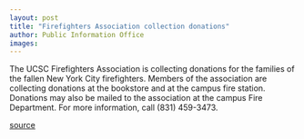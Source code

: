 ```yaml
---
layout: post
title: "Firefighters Association collection donations"
author: Public Information Office
images:
---
```


The UCSC Firefighters Association is collecting donations for the families of the fallen New York City firefighters. Members of the association are collecting donations at the bookstore and at the campus fire station. Donations may also be mailed to the association at the campus Fire Department. For more information, call (831) 459-3473.  
  
  
[source](http://www1.ucsc.edu/currents/01-02/09-17/crisis_firefighters.html "Permalink to crisis_firefighters")
